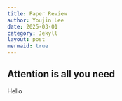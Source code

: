 ```yaml
---
title: Paper Review
author: Youjin Lee
date: 2025-03-01
category: Jekyll
layout: post
mermaid: true
---
```



Attention is all you need
-------------

Hello
